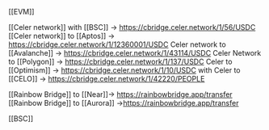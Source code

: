 [[EVM]]

[[Celer network]] with [[BSC]] -> https://cbridge.celer.network/1/56/USDC
[[Celer network]] to [[Aptos]] -> https://cbridge.celer.network/1/12360001/USDC
Celer network to [[Avalanche]] -> https://cbridge.celer.network/1/43114/USDC
Celer Network to [[Polygon]] -> https://cbridge.celer.network/1/137/USDC
Celer to [[Optimism]] -> https://cbridge.celer.network/1/10/USDC
with Celer to [[CELO]] -> https://cbridge.celer.network/1/42220/PEOPLE


[[Rainbow Bridge]] to [[Near]]-> https://rainbowbridge.app/transfer
[[Rainbow Bridge]] to [[Aurora]] ->https://rainbowbridge.app/transfer

[[BSC]]
